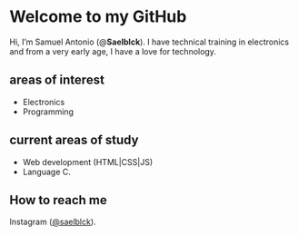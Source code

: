 # Welcome to my GitHub
Hi, I’m Samuel Antonio (@**Saelblck**).
I have technical training in electronics and from a very early age, I have a love for technology.

## areas of interest
- Electronics
- Programming

## current areas of study
- Web development (HTML|CSS|JS)
- Language C.

## How to reach me
Instagram ([@saelblck](https://www.instagram.com/saelblck)).

<!---
Saelblck/Saelblck is a ✨ special ✨ repository because its `README.md` (this file) appears on your GitHub profile.
You can click the Preview link to take a look at your changes.
--->
